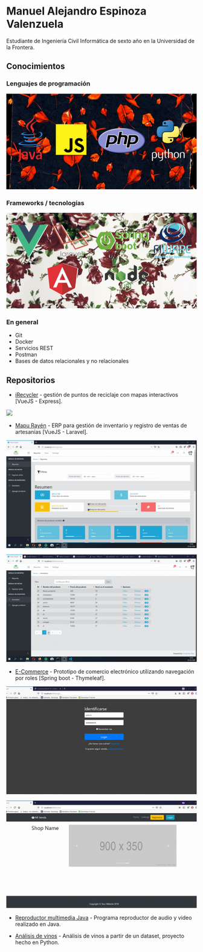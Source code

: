 # Manuel Alejandro Espinoza Valenzuela

Estudiante de Ingeniería Civil Informática de sexto año en la Universidad de la Frontera.

## Conocimientos

### Lenguajes de programación

![](img/lenguajes.png)

### Frameworks / tecnologías

![](img/frameworks.png)

### En general

- Git
- Docker
- Servicios REST
- Postman
- Bases de datos relacionales y no relacionales

## Repositorios

- [iRecycler](https://github.com/ManuelEV/iRecycler) - gestión de puntos de reciclaje con mapas interactivos [VueJS - Express].

![](img/iRecycler-preview.gif)

- [Mapu Rayén](https://github.com/ManuelEV/mapu-rayen) - ERP para gestión de inventario y registro de ventas de artesanías [VueJS - Laravel].

![](img/mapu-rayen-preview1.gif)

![](img/mapu-rayen-preview2.gif)


- [E-Commerce](https://github.com/ManuelEV/Spring-Ecommerce) - Prototipo de comercio electrónico utilizando navegación por roles [Spring boot - Thymeleaf].

![](img/eshop-admin.gif)

![](img/eshop-customer.gif)

- [Reproductor multimedia Java](https://github.com/ManuelEV/ReproductorMultimedia) - Programa reproductor de audio y video realizado en Java.

- [Análisis de vinos](https://github.com/ManuelEV/wine_analysis/blob/master/Análisis_de_vinos.ipynb) - Análisis de vinos a partir de un dataset, proyecto hecho en Python.